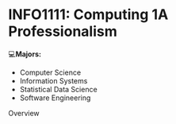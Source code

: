 # INFO1111: Computing 1A Professionalism
<!-- line break with <br> -->
:computer:**Majors:**<br>
<!-- line break with 2 spaces at the end of line -->
* Computer Science  
* Information Systems<br>
* Statistical Data Science<br>
* Software Engineering

<!-- New paragraph is seperated by blank line -->
Overview

<!-- https://www.webfx.com/tools/emoji-cheat-sheet/ -->
<!-- https://markdown-it.github.io/-->
<!-- https://github.com/adam-p/markdown-here/wiki/Markdown-Cheatsheet -->
<!-- https://guides.github.com/features/mastering-markdown/ -->

